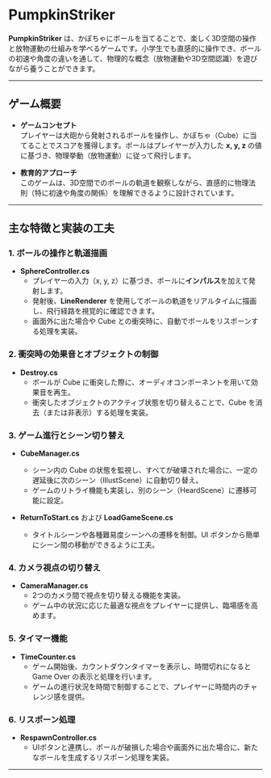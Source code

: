 # PumpkinStriker

**PumpkinStriker** は、かぼちゃにボールを当てることで、楽しく3D空間の操作と放物運動の仕組みを学べるゲームです。小学生でも直感的に操作でき、ボールの初速や角度の違いを通して、物理的な概念（放物運動や3D空間認識）を遊びながら養うことができます。

---

## ゲーム概要

- **ゲームコンセプト**  
  プレイヤーは大砲から発射されるボールを操作し、かぼちゃ（Cube）に当てることでスコアを獲得します。ボールはプレイヤーが入力した **x, y, z** の値に基づき、物理挙動（放物運動）に従って飛行します。

- **教育的アプローチ**  
  このゲームは、3D空間でのボールの軌道を観察しながら、直感的に物理法則（特に初速や角度の関係）を理解できるように設計されています。

---

## 主な特徴と実装の工夫

### 1. ボールの操作と軌道描画
- **SphereController.cs**  
  - プレイヤーの入力（x, y, z）に基づき、ボールに**インパルス**を加えて発射します。  
  - 発射後、**LineRenderer** を使用してボールの軌道をリアルタイムに描画し、飛行経路を視覚的に確認できます。
  - 画面外に出た場合や Cube との衝突時に、自動でボールをリスポーンする処理を実装。

### 2. 衝突時の効果音とオブジェクトの制御
- **Destroy.cs**  
  - ボールが Cube に衝突した際に、オーディオコンポーネントを用いて効果音を再生。
  - 衝突したオブジェクトのアクティブ状態を切り替えることで、Cube を消去（または非表示）する処理を実装。

### 3. ゲーム進行とシーン切り替え
- **CubeManager.cs**  
  - シーン内の Cube の状態を監視し、すべてが破壊された場合に、一定の遅延後に次のシーン（IllustScene）に自動切り替え。
  - ゲームのリトライ機能も実装し、別のシーン（HeardScene）に遷移可能に設定。
  
- **ReturnToStart.cs** および **LoadGameScene.cs**  
  - タイトルシーンや各種難易度シーンへの遷移を制御。UI ボタンから簡単にシーン間の移動ができるように工夫。

### 4. カメラ視点の切り替え
- **CameraManager.cs**  
  - 2つのカメラ間で視点を切り替える機能を実装。  
  - ゲーム中の状況に応じた最適な視点をプレイヤーに提供し、臨場感を高めます。

### 5. タイマー機能
- **TimeCounter.cs**  
  - ゲーム開始後、カウントダウンタイマーを表示し、時間切れになると Game Over の表示と処理を行います。
  - ゲームの進行状況を時間で制御することで、プレイヤーに時間内のチャレンジ感を提供。

### 6. リスポーン処理
- **RespawnController.cs**  
  - UIボタンと連携し、ボールが破損した場合や画面外に出た場合に、新たなボールを生成するリスポーン処理を実装。

---
